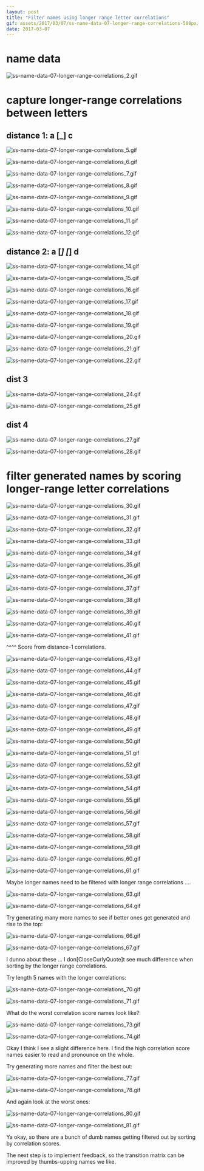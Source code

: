 ```yaml
---
layout: post
title: "Filter names using longer range letter correlations"
gif: assets/2017/03/07/ss-name-data-07-longer-range-correlations-500px/ss-name-data-07-longer-range-correlations_12.gif
date: 2017-03-07
---
```


# name data

![ss-name-data-07-longer-range-correlations_2.gif](../../../assets/2017/03/07/ss-name-data-07-longer-range-correlations-500px/ss-name-data-07-longer-range-correlations_2.gif)

# capture longer-range correlations between letters

## distance 1: a [_] c

![ss-name-data-07-longer-range-correlations_5.gif](../../../assets/2017/03/07/ss-name-data-07-longer-range-correlations-500px/ss-name-data-07-longer-range-correlations_5.gif)

![ss-name-data-07-longer-range-correlations_6.gif](../../../assets/2017/03/07/ss-name-data-07-longer-range-correlations-500px/ss-name-data-07-longer-range-correlations_6.gif)

![ss-name-data-07-longer-range-correlations_7.gif](../../../assets/2017/03/07/ss-name-data-07-longer-range-correlations-500px/ss-name-data-07-longer-range-correlations_7.gif)

![ss-name-data-07-longer-range-correlations_8.gif](../../../assets/2017/03/07/ss-name-data-07-longer-range-correlations-500px/ss-name-data-07-longer-range-correlations_8.gif)

![ss-name-data-07-longer-range-correlations_9.gif](../../../assets/2017/03/07/ss-name-data-07-longer-range-correlations-500px/ss-name-data-07-longer-range-correlations_9.gif)

![ss-name-data-07-longer-range-correlations_10.gif](../../../assets/2017/03/07/ss-name-data-07-longer-range-correlations-500px/ss-name-data-07-longer-range-correlations_10.gif)

![ss-name-data-07-longer-range-correlations_11.gif](../../../assets/2017/03/07/ss-name-data-07-longer-range-correlations-500px/ss-name-data-07-longer-range-correlations_11.gif)

![ss-name-data-07-longer-range-correlations_12.gif](../../../assets/2017/03/07/ss-name-data-07-longer-range-correlations-500px/ss-name-data-07-longer-range-correlations_12.gif)

## distance 2: a [_] [_] d

![ss-name-data-07-longer-range-correlations_14.gif](../../../assets/2017/03/07/ss-name-data-07-longer-range-correlations-500px/ss-name-data-07-longer-range-correlations_14.gif)

![ss-name-data-07-longer-range-correlations_15.gif](../../../assets/2017/03/07/ss-name-data-07-longer-range-correlations-500px/ss-name-data-07-longer-range-correlations_15.gif)

![ss-name-data-07-longer-range-correlations_16.gif](../../../assets/2017/03/07/ss-name-data-07-longer-range-correlations-500px/ss-name-data-07-longer-range-correlations_16.gif)

![ss-name-data-07-longer-range-correlations_17.gif](../../../assets/2017/03/07/ss-name-data-07-longer-range-correlations-500px/ss-name-data-07-longer-range-correlations_17.gif)

![ss-name-data-07-longer-range-correlations_18.gif](../../../assets/2017/03/07/ss-name-data-07-longer-range-correlations-500px/ss-name-data-07-longer-range-correlations_18.gif)

![ss-name-data-07-longer-range-correlations_19.gif](../../../assets/2017/03/07/ss-name-data-07-longer-range-correlations-500px/ss-name-data-07-longer-range-correlations_19.gif)

![ss-name-data-07-longer-range-correlations_20.gif](../../../assets/2017/03/07/ss-name-data-07-longer-range-correlations-500px/ss-name-data-07-longer-range-correlations_20.gif)

![ss-name-data-07-longer-range-correlations_21.gif](../../../assets/2017/03/07/ss-name-data-07-longer-range-correlations-500px/ss-name-data-07-longer-range-correlations_21.gif)

![ss-name-data-07-longer-range-correlations_22.gif](../../../assets/2017/03/07/ss-name-data-07-longer-range-correlations-500px/ss-name-data-07-longer-range-correlations_22.gif)

## dist 3

![ss-name-data-07-longer-range-correlations_24.gif](../../../assets/2017/03/07/ss-name-data-07-longer-range-correlations-500px/ss-name-data-07-longer-range-correlations_24.gif)

![ss-name-data-07-longer-range-correlations_25.gif](../../../assets/2017/03/07/ss-name-data-07-longer-range-correlations-500px/ss-name-data-07-longer-range-correlations_25.gif)

## dist 4

![ss-name-data-07-longer-range-correlations_27.gif](../../../assets/2017/03/07/ss-name-data-07-longer-range-correlations-500px/ss-name-data-07-longer-range-correlations_27.gif)

![ss-name-data-07-longer-range-correlations_28.gif](../../../assets/2017/03/07/ss-name-data-07-longer-range-correlations-500px/ss-name-data-07-longer-range-correlations_28.gif)

# filter generated names by scoring longer-range letter correlations

![ss-name-data-07-longer-range-correlations_30.gif](../../../assets/2017/03/07/ss-name-data-07-longer-range-correlations-500px/ss-name-data-07-longer-range-correlations_30.gif)

![ss-name-data-07-longer-range-correlations_31.gif](../../../assets/2017/03/07/ss-name-data-07-longer-range-correlations-500px/ss-name-data-07-longer-range-correlations_31.gif)

![ss-name-data-07-longer-range-correlations_32.gif](../../../assets/2017/03/07/ss-name-data-07-longer-range-correlations-500px/ss-name-data-07-longer-range-correlations_32.gif)

![ss-name-data-07-longer-range-correlations_33.gif](../../../assets/2017/03/07/ss-name-data-07-longer-range-correlations-500px/ss-name-data-07-longer-range-correlations_33.gif)

![ss-name-data-07-longer-range-correlations_34.gif](../../../assets/2017/03/07/ss-name-data-07-longer-range-correlations-500px/ss-name-data-07-longer-range-correlations_34.gif)

![ss-name-data-07-longer-range-correlations_35.gif](../../../assets/2017/03/07/ss-name-data-07-longer-range-correlations-500px/ss-name-data-07-longer-range-correlations_35.gif)

![ss-name-data-07-longer-range-correlations_36.gif](../../../assets/2017/03/07/ss-name-data-07-longer-range-correlations-500px/ss-name-data-07-longer-range-correlations_36.gif)

![ss-name-data-07-longer-range-correlations_37.gif](../../../assets/2017/03/07/ss-name-data-07-longer-range-correlations-500px/ss-name-data-07-longer-range-correlations_37.gif)

![ss-name-data-07-longer-range-correlations_38.gif](../../../assets/2017/03/07/ss-name-data-07-longer-range-correlations-500px/ss-name-data-07-longer-range-correlations_38.gif)

![ss-name-data-07-longer-range-correlations_39.gif](../../../assets/2017/03/07/ss-name-data-07-longer-range-correlations-500px/ss-name-data-07-longer-range-correlations_39.gif)

![ss-name-data-07-longer-range-correlations_40.gif](../../../assets/2017/03/07/ss-name-data-07-longer-range-correlations-500px/ss-name-data-07-longer-range-correlations_40.gif)

![ss-name-data-07-longer-range-correlations_41.gif](../../../assets/2017/03/07/ss-name-data-07-longer-range-correlations-500px/ss-name-data-07-longer-range-correlations_41.gif)

^^^^ Score from distance-1 correlations.

![ss-name-data-07-longer-range-correlations_43.gif](../../../assets/2017/03/07/ss-name-data-07-longer-range-correlations-500px/ss-name-data-07-longer-range-correlations_43.gif)

![ss-name-data-07-longer-range-correlations_44.gif](../../../assets/2017/03/07/ss-name-data-07-longer-range-correlations-500px/ss-name-data-07-longer-range-correlations_44.gif)

![ss-name-data-07-longer-range-correlations_45.gif](../../../assets/2017/03/07/ss-name-data-07-longer-range-correlations-500px/ss-name-data-07-longer-range-correlations_45.gif)

![ss-name-data-07-longer-range-correlations_46.gif](../../../assets/2017/03/07/ss-name-data-07-longer-range-correlations-500px/ss-name-data-07-longer-range-correlations_46.gif)

![ss-name-data-07-longer-range-correlations_47.gif](../../../assets/2017/03/07/ss-name-data-07-longer-range-correlations-500px/ss-name-data-07-longer-range-correlations_47.gif)

![ss-name-data-07-longer-range-correlations_48.gif](../../../assets/2017/03/07/ss-name-data-07-longer-range-correlations-500px/ss-name-data-07-longer-range-correlations_48.gif)

![ss-name-data-07-longer-range-correlations_49.gif](../../../assets/2017/03/07/ss-name-data-07-longer-range-correlations-500px/ss-name-data-07-longer-range-correlations_49.gif)

![ss-name-data-07-longer-range-correlations_50.gif](../../../assets/2017/03/07/ss-name-data-07-longer-range-correlations-500px/ss-name-data-07-longer-range-correlations_50.gif)

![ss-name-data-07-longer-range-correlations_51.gif](../../../assets/2017/03/07/ss-name-data-07-longer-range-correlations-500px/ss-name-data-07-longer-range-correlations_51.gif)

![ss-name-data-07-longer-range-correlations_52.gif](../../../assets/2017/03/07/ss-name-data-07-longer-range-correlations-500px/ss-name-data-07-longer-range-correlations_52.gif)

![ss-name-data-07-longer-range-correlations_53.gif](../../../assets/2017/03/07/ss-name-data-07-longer-range-correlations-500px/ss-name-data-07-longer-range-correlations_53.gif)

![ss-name-data-07-longer-range-correlations_54.gif](../../../assets/2017/03/07/ss-name-data-07-longer-range-correlations-500px/ss-name-data-07-longer-range-correlations_54.gif)

![ss-name-data-07-longer-range-correlations_55.gif](../../../assets/2017/03/07/ss-name-data-07-longer-range-correlations-500px/ss-name-data-07-longer-range-correlations_55.gif)

![ss-name-data-07-longer-range-correlations_56.gif](../../../assets/2017/03/07/ss-name-data-07-longer-range-correlations-500px/ss-name-data-07-longer-range-correlations_56.gif)

![ss-name-data-07-longer-range-correlations_57.gif](../../../assets/2017/03/07/ss-name-data-07-longer-range-correlations-500px/ss-name-data-07-longer-range-correlations_57.gif)

![ss-name-data-07-longer-range-correlations_58.gif](../../../assets/2017/03/07/ss-name-data-07-longer-range-correlations-500px/ss-name-data-07-longer-range-correlations_58.gif)

![ss-name-data-07-longer-range-correlations_59.gif](../../../assets/2017/03/07/ss-name-data-07-longer-range-correlations-500px/ss-name-data-07-longer-range-correlations_59.gif)

![ss-name-data-07-longer-range-correlations_60.gif](../../../assets/2017/03/07/ss-name-data-07-longer-range-correlations-500px/ss-name-data-07-longer-range-correlations_60.gif)

![ss-name-data-07-longer-range-correlations_61.gif](../../../assets/2017/03/07/ss-name-data-07-longer-range-correlations-500px/ss-name-data-07-longer-range-correlations_61.gif)

Maybe longer names need to be filtered with longer range correlations ....

![ss-name-data-07-longer-range-correlations_63.gif](../../../assets/2017/03/07/ss-name-data-07-longer-range-correlations-500px/ss-name-data-07-longer-range-correlations_63.gif)

![ss-name-data-07-longer-range-correlations_64.gif](../../../assets/2017/03/07/ss-name-data-07-longer-range-correlations-500px/ss-name-data-07-longer-range-correlations_64.gif)

Try generating many more names to see if better ones get generated and rise to the top:

![ss-name-data-07-longer-range-correlations_66.gif](../../../assets/2017/03/07/ss-name-data-07-longer-range-correlations-500px/ss-name-data-07-longer-range-correlations_66.gif)

![ss-name-data-07-longer-range-correlations_67.gif](../../../assets/2017/03/07/ss-name-data-07-longer-range-correlations-500px/ss-name-data-07-longer-range-correlations_67.gif)

I dunno about these ... I don\[CloseCurlyQuote]t see much difference when sorting by the longer range correlations.

Try length 5 names with the longer correlations:

![ss-name-data-07-longer-range-correlations_70.gif](../../../assets/2017/03/07/ss-name-data-07-longer-range-correlations-500px/ss-name-data-07-longer-range-correlations_70.gif)

![ss-name-data-07-longer-range-correlations_71.gif](../../../assets/2017/03/07/ss-name-data-07-longer-range-correlations-500px/ss-name-data-07-longer-range-correlations_71.gif)

What do the worst correlation score names look like?:

![ss-name-data-07-longer-range-correlations_73.gif](../../../assets/2017/03/07/ss-name-data-07-longer-range-correlations-500px/ss-name-data-07-longer-range-correlations_73.gif)

![ss-name-data-07-longer-range-correlations_74.gif](../../../assets/2017/03/07/ss-name-data-07-longer-range-correlations-500px/ss-name-data-07-longer-range-correlations_74.gif)

Okay I think I see a slight difference here. I find the high correlation score names easier to read and pronounce on the whole.

Try generating more names and filter the best out:

![ss-name-data-07-longer-range-correlations_77.gif](../../../assets/2017/03/07/ss-name-data-07-longer-range-correlations-500px/ss-name-data-07-longer-range-correlations_77.gif)

![ss-name-data-07-longer-range-correlations_78.gif](../../../assets/2017/03/07/ss-name-data-07-longer-range-correlations-500px/ss-name-data-07-longer-range-correlations_78.gif)

And again look at the worst ones:

![ss-name-data-07-longer-range-correlations_80.gif](../../../assets/2017/03/07/ss-name-data-07-longer-range-correlations-500px/ss-name-data-07-longer-range-correlations_80.gif)

![ss-name-data-07-longer-range-correlations_81.gif](../../../assets/2017/03/07/ss-name-data-07-longer-range-correlations-500px/ss-name-data-07-longer-range-correlations_81.gif)

Ya okay, so there are a bunch of dumb names getting filtered out by sorting by correlation scores.

The next step is to implement feedback, so the transition matrix can be improved by thumbs-upping names we like.


